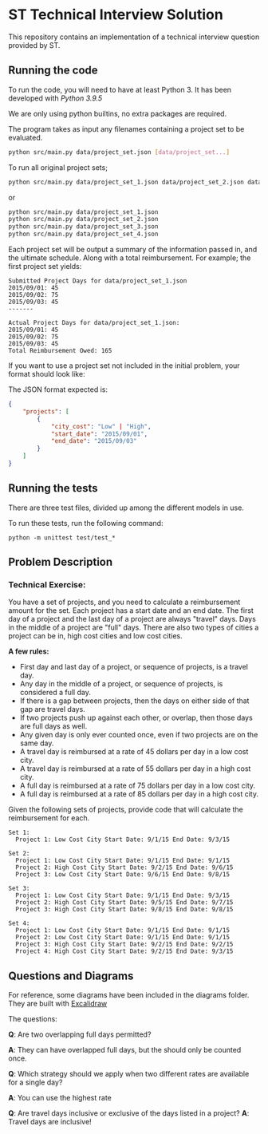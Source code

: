 # ST Technical Interview Solution

This repository contains an implementation of a technical interview question provided by ST.

## Running the code

To run the code, you will need to have at least Python 3. It has been developed with *Python 3.9.5*

We are only using python builtins, no extra packages are required.

The program takes as input any filenames containing a project set to be evaluated.

```bash
python src/main.py data/project_set.json [data/project_set...]
```

To run all original project sets;

```bash
python src/main.py data/project_set_1.json data/project_set_2.json data/project_set_3.json data/project_set_4.json
```

or

```bash
python src/main.py data/project_set_1.json
python src/main.py data/project_set_2.json 
python src/main.py data/project_set_3.json
python src/main.py data/project_set_4.json
```

Each project set will be output a summary of the information passed in, and the ultimate schedule. Along with a total reimbursement. For example; the first project set yields:

```
Submitted Project Days for data/project_set_1.json
2015/09/01: 45
2015/09/02: 75
2015/09/03: 45
-------

Actual Project Days for data/project_set_1.json:
2015/09/01: 45
2015/09/02: 75
2015/09/03: 45
Total Reimbursement Owed: 165
```

If you want to use a project set not included in the initial problem, your format should look like:

The JSON format expected is:
```json
{
    "projects": [
        {
            "city_cost": "Low" | "High",
            "start_date": "2015/09/01",
            "end_date": "2015/09/03"
        }
    ]
}
```

## Running the tests

There are three test files, divided up among the different models in use.

To run these tests, run the following command:

```
python -m unittest test/test_*
```

## Problem Description

### Technical Exercise:
You have a set of projects, and you need to calculate a reimbursement amount for the set. Each project has a start date and an end date. The first day of a project and the last day of a project are always "travel" days. Days in the middle of a project are "full" days. There are also two types of cities a project can be in, high cost cities and low cost cities.

**A few rules:**
- First day and last day of a project, or sequence of projects, is a travel day.
- Any day in the middle of a project, or sequence of projects, is considered a full day.
- If there is a gap between projects, then the days on either side of that gap are travel days.
- If two projects push up against each other, or overlap, then those days are full days as well.
- Any given day is only ever counted once, even if two projects are on the same day.
- A travel day is reimbursed at a rate of 45 dollars per day in a low cost city.
- A travel day is reimbursed at a rate of 55 dollars per day in a high cost city.
- A full day is reimbursed at a rate of 75 dollars per day in a low cost city.
- A full day is reimbursed at a rate of 85 dollars per day in a high cost city.

Given the following sets of projects, provide code that will calculate the reimbursement for each.

```
Set 1:
  Project 1: Low Cost City Start Date: 9/1/15 End Date: 9/3/15

Set 2:
  Project 1: Low Cost City Start Date: 9/1/15 End Date: 9/1/15
  Project 2: High Cost City Start Date: 9/2/15 End Date: 9/6/15
  Project 3: Low Cost City Start Date: 9/6/15 End Date: 9/8/15

Set 3:
  Project 1: Low Cost City Start Date: 9/1/15 End Date: 9/3/15
  Project 2: High Cost City Start Date: 9/5/15 End Date: 9/7/15
  Project 3: High Cost City Start Date: 9/8/15 End Date: 9/8/15

Set 4:
  Project 1: Low Cost City Start Date: 9/1/15 End Date: 9/1/15
  Project 2: Low Cost City Start Date: 9/1/15 End Date: 9/1/15
  Project 3: High Cost City Start Date: 9/2/15 End Date: 9/2/15
  Project 4: High Cost City Start Date: 9/2/15 End Date: 9/3/15
```



## Questions and Diagrams

For reference, some diagrams have been included in the diagrams folder. They are built with [Excalidraw](https://excalidraw.com/)

The questions:

**Q**: Are two overlapping full days permitted?

**A**: They can have overlapped full days, but the should only be counted once.

**Q**: Which strategy should we apply when two different rates are available for a single day?

**A**: You can use the highest rate

**Q**: Are travel days inclusive or exclusive of the days listed in a project? 
**A**: Travel days are inclusive!
